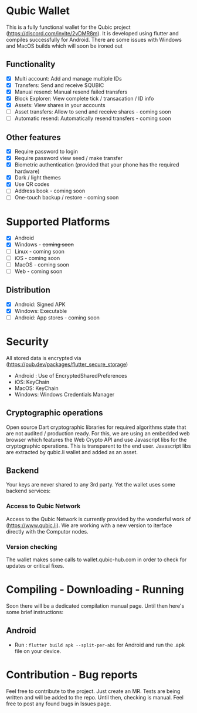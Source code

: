 # Qubic Wallet

This is a fully functional wallet for the Qubic project (https://discord.com/invite/2vDMR8m). It is developed using flutter and compiles successfully for Android. There are some issues with Windows and MacOS builds which will soon be ironed out

## Functionality

- [x] Multi account: Add and manage multiple IDs
- [x] Transfers: Send and receive $QUBIC
- [x] Manual resend: Manual resend failed transfers
- [x] Block Explorer: View complete tick / transacation / ID info
- [x] Assets: View shares in your accounts
- [ ] Asset transfers: Allow to send and receive shares - coming soon
- [ ] Automatic resend: Automatically resend transfers - coming soon

## Other features

- [x] Require password to login
- [x] Require password view seed / make transfer
- [x] Biometric authentication (provided that your phone has the required hardware)
- [x] Dark / light themes
- [x] Use QR codes
- [ ] Address book - coming soon
- [ ] One-touch backup / restore - coming soon

# Supported Platforms

- [x] Android
- [x] Windows - ~~coming soon~~
- [ ] Linux - coming soon
- [ ] iOS - coming soon
- [ ] MacOS - coming soon
- [ ] Web - coming soon

## Distribution

- [x] Android: Signed APK
- [x] Windows: Executable
- [ ] Android: App stores - coming soon

# Security

All stored data is encrypted via (https://pub.dev/packages/flutter_secure_storage)

- Android : Use of EncryptedSharedPreferences
- iOS: KeyChain
- MacOS: KeyChain
- Windows: Windows Credentials Manager

## Cryptographic operations

Open source Dart cryptographic libraries for required algorithms state that are not audited / production ready. For this, we are using an embedded web browser
which features the Web Crypto API and use Javascript libs for the cryptographic operations. This is transparent to the end user. Javascript libs are extracted by qubic.li wallet and added as an asset.

## Backend

Your keys are never shared to any 3rd party. Yet the wallet uses some backend services:

### Access to Qubic Network

Access to the Qubic Network is currently provided by the wonderful work of (https://www.qubic.li). We are working with a new version to iterface directly with the Computor nodes.

### Version checking

The wallet makes some calls to wallet.qubic-hub.com in order to check for updates or critical fixes.

# Compiling - Downloading - Running

Soon there will be a dedicated compilation manual page. Until then here's some brief instructions:

## Android

- Run : `flutter build apk --split-per-abi` for Android and run the .apk file on your device.

# Contribution - Bug reports

Feel free to contribute to the project. Just create an MR. Tests are being written and will be added to the repo. Until then, checking is manual.
Feel free to post any found bugs in Issues page.
